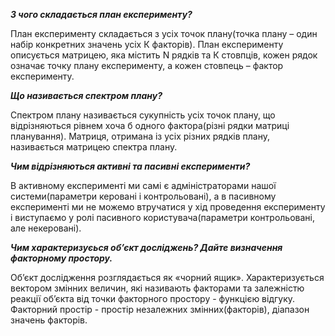 ***З чого складається план експерименту?***

План експерименту складається з усіх точок плану(точка плану – один набір конкретних значень усіх К факторів). План експерименту описується матрицею, яка містить N  рядків та К стовпців, кожен рядок означає точку плану експерименту, а кожен стовпець – фактор експерименту.

***Що називається спектром плану?***

Спектром плану називається сукупність усіх точок плану, що відрізняються рівнем хоча б одного фактора(різні рядки матриці планування). Матриця, отримана із усіх різних рядків плану, називається матрицею спектра плану.

***Чим відрізняються активні та пасивні експерименти?***

В активному експерименті ми самі є адміністраторами нашої системи(параметри керовані і контрольовані), а в пасивному експерименті ми не можемо втручатися у хід проведення експерименту і виступаємо у ролі пасивного користувача(параметри контрольовані, але некеровані).

***Чим характеризуєься об’єкт досліджень? Дайте визначення факторному простору.***

Об’єкт дослідження розглядається як «чорний ящик». Характеризується вектором змінних величин, які називають факторами та залежністю реакції об’єкта від точки факторного простору - функцією відгуку. Факторний простір  - простір незалежних змінних(факторів), діапазон значень факторів.
